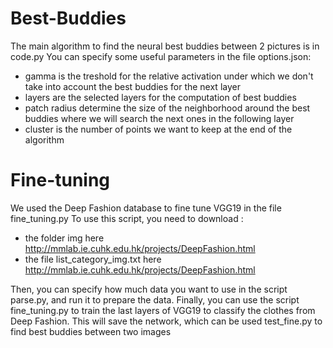# Best-Buddies

The main algorithm to find the neural best buddies between 2 pictures is in code.py
You can specify some useful parameters in the file options.json:
- gamma is the treshold for the relative activation under which we don't take into account the best buddies for the next layer
- layers are the selected layers for the computation of best buddies
- patch radius determine the size of the neighborhood around the best buddies where we will search the next ones in the following layer
- cluster is the number of points we want to keep at the end of the algorithm

# Fine-tuning

We used the Deep Fashion database to fine tune VGG19 in the file fine_tuning.py
To use this script, you need to download :
- the folder img here http://mmlab.ie.cuhk.edu.hk/projects/DeepFashion.html
- the file list_category_img.txt here http://mmlab.ie.cuhk.edu.hk/projects/DeepFashion.html

Then, you can specify how much data you want to use in the script parse.py, and run it to prepare the data.
Finally, you can use the script fine_tuning.py to train the last layers of VGG19 to classify the clothes from Deep Fashion. This will save the network, which can be used test_fine.py to find best buddies between two images
